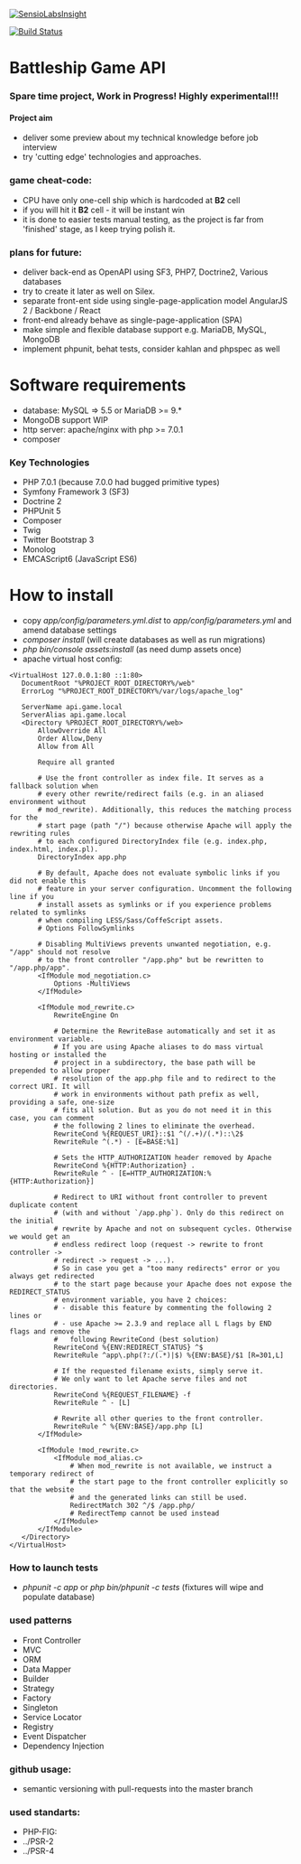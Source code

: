 [![SensioLabsInsight](https://insight.sensiolabs.com/projects/f92d83b6-fd11-4b1b-ae86-b3ba1fb152dc/mini.png)](https://insight.sensiolabs.com/projects/f92d83b6-fd11-4b1b-ae86-b3ba1fb152dc)

[![Build Status](https://travis-ci.org/eugene-matvejev/battleship-game-api.svg?branch=master)](https://travis-ci.org/eugene-matvejev/battleship-game-api)

# Battleship Game API
### Spare time project, Work in Progress! Highly experimental!!!
#### Project aim
 * deliver some preview about my technical knowledge before job interview
  * try 'cutting edge' technologies and approaches.

### game cheat-code:
 * CPU have only one-cell ship which is hardcoded at __B2__ cell
  * if you will hit it __B2__ cell - it will be instant win
   * it is done to easier tests manual testing, as the project is far from 'finished' stage, as I keep trying polish it.

### plans for future:
 * deliver back-end as OpenAPI using SF3, PHP7, Doctrine2, Various databases
  * try to create it later as well on Silex.
 * separate front-ent side using single-page-application model AngularJS 2 / Backbone / React
  * front-end already behave as single-page-application (SPA)
 * make simple and flexible database support e.g. MariaDB, MySQL, MongoDB
 * implement phpunit, behat tests, consider kahlan and phpspec as well

# Software requirements
 * database: MySQL => 5.5 or MariaDB >= 9.*
  * MongoDB support WIP 
 * http server: apache/nginx with php >= 7.0.1
 * composer

### Key Technologies
 * PHP 7.0.1 (because 7.0.0 had bugged primitive types)
 * Symfony Framework 3 (SF3)
 * Doctrine 2
 * PHPUnit 5
 * Composer
 * Twig
 * Twitter Bootstrap 3
 * Monolog
 * EMCAScript6 (JavaScript ES6)

# How to install
 * copy *app/config/parameters.yml.dist* to *app/config/parameters.yml* and amend database settings
 * *composer install* (will create databases as well as run migrations)
 * *php bin/console assets:install* (as need dump assets once)
 * apache virtual host config:
 ```
<VirtualHost 127.0.0.1:80 ::1:80>
    DocumentRoot "%PROJECT_ROOT_DIRECTORY%/web"
    ErrorLog "%PROJECT_ROOT_DIRECTORY%/var/logs/apache_log"

    ServerName api.game.local
    ServerAlias api.game.local
    <Directory %PROJECT_ROOT_DIRECTORY%/web>
        AllowOverride All
        Order Allow,Deny
        Allow from All

        Require all granted

        # Use the front controller as index file. It serves as a fallback solution when
        # every other rewrite/redirect fails (e.g. in an aliased environment without
        # mod_rewrite). Additionally, this reduces the matching process for the
        # start page (path "/") because otherwise Apache will apply the rewriting rules
        # to each configured DirectoryIndex file (e.g. index.php, index.html, index.pl).
        DirectoryIndex app.php

        # By default, Apache does not evaluate symbolic links if you did not enable this
        # feature in your server configuration. Uncomment the following line if you
        # install assets as symlinks or if you experience problems related to symlinks
        # when compiling LESS/Sass/CoffeScript assets.
        # Options FollowSymlinks

        # Disabling MultiViews prevents unwanted negotiation, e.g. "/app" should not resolve
        # to the front controller "/app.php" but be rewritten to "/app.php/app".
        <IfModule mod_negotiation.c>
            Options -MultiViews
        </IfModule>

        <IfModule mod_rewrite.c>
            RewriteEngine On

            # Determine the RewriteBase automatically and set it as environment variable.
            # If you are using Apache aliases to do mass virtual hosting or installed the
            # project in a subdirectory, the base path will be prepended to allow proper
            # resolution of the app.php file and to redirect to the correct URI. It will
            # work in environments without path prefix as well, providing a safe, one-size
            # fits all solution. But as you do not need it in this case, you can comment
            # the following 2 lines to eliminate the overhead.
            RewriteCond %{REQUEST_URI}::$1 ^(/.+)/(.*)::\2$
            RewriteRule ^(.*) - [E=BASE:%1]

            # Sets the HTTP_AUTHORIZATION header removed by Apache
            RewriteCond %{HTTP:Authorization} .
            RewriteRule ^ - [E=HTTP_AUTHORIZATION:%{HTTP:Authorization}]

            # Redirect to URI without front controller to prevent duplicate content
            # (with and without `/app.php`). Only do this redirect on the initial
            # rewrite by Apache and not on subsequent cycles. Otherwise we would get an
            # endless redirect loop (request -> rewrite to front controller ->
            # redirect -> request -> ...).
            # So in case you get a "too many redirects" error or you always get redirected
            # to the start page because your Apache does not expose the REDIRECT_STATUS
            # environment variable, you have 2 choices:
            # - disable this feature by commenting the following 2 lines or
            # - use Apache >= 2.3.9 and replace all L flags by END flags and remove the
            #   following RewriteCond (best solution)
            RewriteCond %{ENV:REDIRECT_STATUS} ^$
            RewriteRule ^app\.php(?:/(.*)|$) %{ENV:BASE}/$1 [R=301,L]

            # If the requested filename exists, simply serve it.
            # We only want to let Apache serve files and not directories.
            RewriteCond %{REQUEST_FILENAME} -f
            RewriteRule ^ - [L]

            # Rewrite all other queries to the front controller.
            RewriteRule ^ %{ENV:BASE}/app.php [L]
        </IfModule>

        <IfModule !mod_rewrite.c>
            <IfModule mod_alias.c>
                # When mod_rewrite is not available, we instruct a temporary redirect of
                # the start page to the front controller explicitly so that the website
                # and the generated links can still be used.
                RedirectMatch 302 ^/$ /app.php/
                # RedirectTemp cannot be used instead
            </IfModule>
        </IfModule>
    </Directory>
</VirtualHost>
 ```

### How to launch tests
 * *phpunit -c app* or *php bin/phpunit -c tests* (fixtures will wipe and populate database)

### used patterns
 * Front Controller
 * MVC
 * ORM
 * Data Mapper
 * Builder
 * Strategy
 * Factory
 * Singleton
 * Service Locator
 * Registry
 * Event Dispatcher
 * Dependency Injection

### github usage:
 * semantic versioning with pull-requests into the master branch

### used standarts:
 * PHP-FIG:
  * ../PSR-2
  * ../PSR-4
